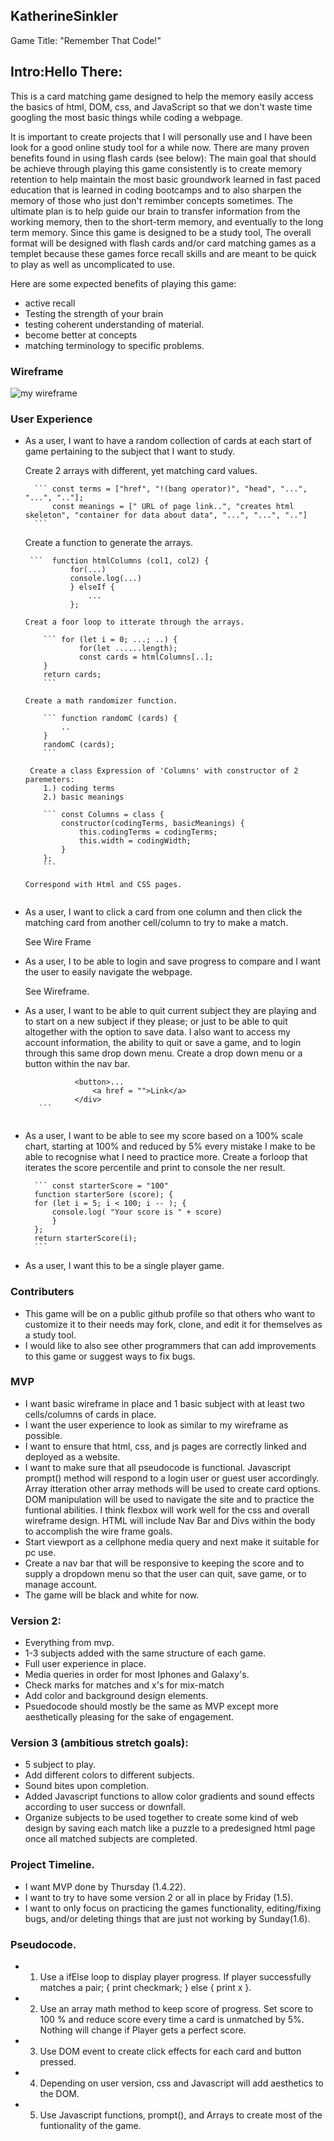 ## KatherineSinkler 

Game Title: "Remember That Code!" 

## Intro:Hello There:
This is a card matching game designed to help the memory easily access the basics of html, DOM, css, and JavaScript so that we don't waste time googling the most basic things while coding a webpage.

It is important to create projects that I will personally use and I have been look for a good online study tool for a while now. There are many proven benefits found in using flash cards (see below): The main goal that should be achieve through playing this game consistently is to create memory retention to help maintain the most basic groundwork learned in fast paced education that is learned in coding bootcamps and to also sharpen the memory of those who just don't remimber concepts sometimes. The ultimate plan is to help guide our brain to transfer information from the working memory, then to the short-term memory, and  eventually to the long term memory.
Since this game is designed to be a study tool, The overall format will be designed with flash cards  and/or card matching games as a templet because these games force recall skills and are meant to be quick to play as well as uncomplicated to use.

Here are some expected benefits of playing this game:

* active recall
* Testing the strength of your brain
* testing coherent understanding of material.
* become better at concepts 
* matching terminology to specific problems.

### Wireframe

![my wireframe](./MyFirstBoard.jpg)

### User Experience

* As a user, I want  to have a random collection of cards at each start of game pertaining to the subject that I want to study.

    Create 2 arrays with different, yet matching card values.

        ``` const terms = ["href", "!(bang operator)", "head", "...", "...", ".."];
            const meanings = [" URL of page link..", "creates html skeleton", "container for data about data", "...", "...", ".."]
        ```
    Create a function to generate the arrays.

       ```  function htmlColumns (col1, col2) {
                for(...)
                console.log(...)
                } elseIf {
                    ...
                }; 
                
    ```           
    Creat a foor loop to itterate through the arrays.

        ``` for (let i = 0; ...; ..) {
                for(let ......length);
                const cards = htmlColumns[..];
        }
        return cards;
        ```

    Create a math randomizer function.

        ``` function randomC (cards) {
            ..
        }
        randomC (cards);
        ```

     Create a class Expression of 'Columns' with constructor of 2 paremeters: 
        1.) coding terms
        2.) basic meanings

        ``` const Columns = class {
            constructor(codingTerms, basicMeanings) {
                this.codingTerms = codingTerms;
                this.width = codingWidth;
            }
        }; 
        ```

    Correspond with Html and CSS pages.


* As a user, I want to click a card from one column and then click the matching card from another cell/column to try to make a match. 
    
    See Wire Frame

* As a user, I to be able to login and save progress to compare and  I want the user to easily navigate the webpage. 
    
    See Wireframe.
   
* As a user, I want to be able to quit current subject they are playing and to start on a new subject if they please; or just to be able to quit altogether with the option to save data. I also want to access my account information, the ability to quit or save a game, and to login through this same drop down menu. 
     Create a drop down menu or a button within the nav bar.

     ```` < div class = "dropdown">
                <button>...
                    <a href = "">Link</a>
                </div>
        ```


* As a user, I want to be able to see my score based on a 100% scale chart, starting at 100% and reduced by 5% every mistake I make to be able to recognise what I need to practice more.
    Create a forloop that iterates the score percentile and print to console the ner result.

        ``` const starterScore = "100"
        function starterSore (score); {
        for (let i = 5; i < 100; i -- ); {
            console.log( "Your score is " + score)
            } 
        };
        return starterScore(i);
        ```
* As a user, I want this to be a single player game.


### Contributers
* This game will be on a public github profile so that others who want to customize it to their needs may fork, clone, and edit it for themselves as a study tool.
* I would like to also see other programmers that can add improvements to this game or suggest ways to fix bugs.


### MVP

* I want basic wireframe in place and 1 basic subject with at least two cells/columns of cards in place. 
* I want the user experience to look as similar to my wireframe as possible.
* I want to ensure that html, css, and js pages are correctly linked and deployed as a website.
* I want to make sure that all pseudocode is functional.
    Javascript prompt() method will respond to a login user or guest user accordingly. 
    Array itteration other array methods will be used to create card options.
    DOM manipulation will be used to navigate the site and to practice the funtional abilities.
    I think flexbox will work well for the css and overall wireframe design.
    HTML will include Nav Bar and Divs within the body to accomplish the wire frame goals.   
* Start viewport as a cellphone media query and next make it suitable for pc use.
* Create a nav bar that will be responsive to keeping the score and to supply a dropdown menu so that the user can quit, save game, or to manage account. 
* The game will be black and white for now.

### Version 2:

* Everything from mvp.
* 1-3 subjects added with the same structure of each game. 
* Full user experience in place.
* Media queries in order for most Iphones and Galaxy's.
* Check marks for matches and x's for mix-match 
* Add color and background design elements.
* Psuedocode should mostly be the same as MVP except more aesthetically pleasing for the sake of engagement.

### Version 3 (ambitious stretch goals): 
* 5 subject to play.
* Add different colors to different subjects.
* Sound bites upon completion.
* Added Javascript functions to allow color gradients and sound effects according to user success or downfall.
* Organize subjects to be used together to create some kind of web design by saving each match like a puzzle to a predesigned html page once all matched subjects are completed. 


### Project Timeline.
* I want MVP done by Thursday (1.4.22). 
* I want to try to have some version 2 or all in place by Friday (1.5).
* I want to only focus on practicing the games functionality, editing/fixing bugs, and/or deleting  things that are just not working by Sunday(1.6).

### Pseudocode.

* 1. Use a ifElse loop to display player progress. If player successfully matches a pair;  { print checkmark; } else { print x }.
* 2. Use an array math method to keep score of progress. Set score to 100 % and reduce score every time a card is unmatched by 5%. Nothing will change if Player gets a perfect score.
* 3. Use DOM event to create click effects for each card and button pressed.
* 4. Depending on user version, css and Javascript will add aesthetics to the DOM.
* 5. Use Javascript functions, prompt(), and Arrays to create most of the funtionality of the game. 

